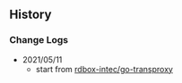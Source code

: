 ## History




### Change Logs
- 2021/05/11
    - start from [rdbox-intec/go-transproxy](https://github.com/rdbox-intec/go-transproxy)
